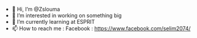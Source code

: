 - 👋 Hi, I’m @Zslouma
- 👀 I’m interested in working on something big
- 🌱 I’m currently learning at ESPRIT 
- 📫 How to reach me : Facebook : https://www.facebook.com/selim2074/

<!---
Zslouma/Zslouma is a ✨ special ✨ repository because its `README.md` (this file) appears on your GitHub profile.
You can click the Preview link to take a look at your changes.
--->
